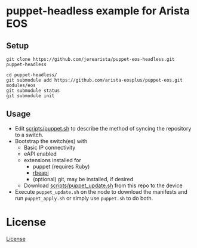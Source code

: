 # puppet-headless example for Arista EOS

## Setup

```
git clone https://github.com/jerearista/puppet-eos-headless.git puppet-headless
```

```
cd puppet-headless/
git submodule add https://github.com/arista-eosplus/puppet-eos.git modules/eos
git submodule status
git submodule init
```

## Usage

* Edit [scripts/puppet.sh](scripts/puppet.sh) to describe the method of syncing the repository to
  a switch.
* Bootstrap the switch(es) with 
  * Basic IP connectivity
  * eAPI enabled
  * extensions installed for
    * puppet (requires Ruby)
    * [rbeapi](https://github.com/arista-eosplus/rbeapi)
    * (optional) git, may be installed, if desired
  * Download [scripts/puppet_update.sh](scripts/puppet_update.sh) from this repo to the device
* Execute `puppet_update.sh` on the node to download the manifests and run `puppet_apply.sh` or simply use `puppet.sh` to do both.

# License

[License](LICENSE)

